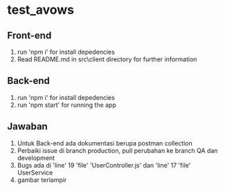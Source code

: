# test_avows

## Front-end
1. run 'npm i' for install depedencies
2. Read README.md in src\client directory for further information

## Back-end
1. run 'npm i' for install depedencies
2. run 'npm start' for running the app

## Jawaban
1. Untuk Back-end ada dokumentasi berupa postman collection
3. Perbaiki issue di branch production, pull perubahan ke branch QA dan development
4. Bugs ada di 'line' 19 'file' 'UserController.js' dan 'line' 17 'file' UserService
5. gambar terlampir